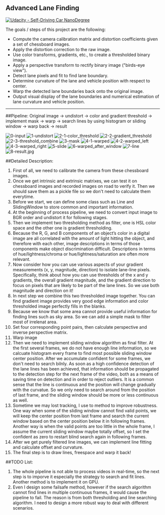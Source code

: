 ## Advanced Lane Finding
[![Udacity - Self-Driving Car NanoDegree](https://s3.amazonaws.com/udacity-sdc/github/shield-carnd.svg)](http://www.udacity.com/drive)

The goals / steps of this project are the following:

* Compute the camera calibration matrix and distortion coefficients given a set of chessboard images.
* Apply the distortion correction to the raw image.
* Use color transforms, gradients, etc., to create a thresholded binary image.
* Apply a perspective transform to rectify binary image ("birds-eye view"). 
* Detect lane pixels and fit to find lane boundary.
* Determine curvature of the lane and vehicle position with respect to center.
* Warp the detected lane boundaries back onto the original image.
* Output visual display of the lane boundaries and numerical estimation of lane curvature and vehicle position.

---

##Pipeline:
Original image -> undistort -> color and gradient threshold -> implement mask -> warp ->
search lines by using histogram or sliding window -> warp back -> result

![0-input](https://github.com/yasenh/self-driving-car-ND/blob/master/term1/project4-advanced-lane-finding/output_images/0-input.jpg)
![1-undistort](https://github.com/yasenh/self-driving-car-ND/blob/master/term1/project4-advanced-lane-finding/output_images/1-undistort.jpg)
![2-1-color_threshold](https://github.com/yasenh/self-driving-car-ND/blob/master/term1/project4-advanced-lane-finding/output_images/2-1-color_threshold.jpg)
![2-2-gradient_threshold](https://github.com/yasenh/self-driving-car-ND/blob/master/term1/project4-advanced-lane-finding/output_images/2-2-gradient_threshold.jpg)
![2-3-threshold_combine](https://github.com/yasenh/self-driving-car-ND/blob/master/term1/project4-advanced-lane-finding/output_images/2-3-threshold_combine.jpg)
![3-mask](https://github.com/yasenh/self-driving-car-ND/blob/master/term1/project4-advanced-lane-finding/output_images/3-mask.jpg)
![4-1-warped](https://github.com/yasenh/self-driving-car-ND/blob/master/term1/project4-advanced-lane-finding/output_images/4-1-warped.jpg)
![4-2-warped_left](https://github.com/yasenh/self-driving-car-ND/blob/master/term1/project4-advanced-lane-finding/output_images/4-2-warped_left.jpg)
![4-3-warped_right](https://github.com/yasenh/self-driving-car-ND/blob/master/term1/project4-advanced-lane-finding/output_images/4-3-warped_right.jpg)
![5-slide](https://github.com/yasenh/self-driving-car-ND/blob/master/term1/project4-advanced-lane-finding/output_images/5-slide.jpg)
![6-warped_after_window](https://github.com/yasenh/self-driving-car-ND/blob/master/term1/project4-advanced-lane-finding/output_images/6-warped_after_window.jpg)
![7-line](https://github.com/yasenh/self-driving-car-ND/blob/master/term1/project4-advanced-lane-finding/output_images/7-line.jpg)
![8-result.jpg](https://github.com/yasenh/self-driving-car-ND/blob/master/term1/project4-advanced-lane-finding/output_images/8-result.jpg)

##Detailed Description:
1. First of all, we need to calibrate the camera from these chessboard images.
2. Once we get intrinsic and extrinsic matrixes, we can test it on chessboard images and recorded images on road to verify it. Then we should save them as a pickle file so we don't need to calculate them everytime.
3. Before we start, we can define some class such as Line and SlidingWindow to store common and important information.
4. At the beginning of process pipeline, we need to convert input image to BGR order and undistort it for following stages.
5. Then we implement two thresholding method as filter, one is HSL color space and the other one is gradient thresholding. 
6. Because the R, G, and B components of an object’s color in a digital image are all correlated with the amount of light hitting the object, and therefore with each other, image descriptions in terms of those components make object discrimination difficult. Descriptions in terms of hue/lightness/chroma or hue/lightness/saturation are often more relevant. 
7. Now consider how you can use various aspects of your gradient measurements (x, y, magnitude, direction) to isolate lane-line pixels. Specifically, think about how you can use thresholds of the x and y gradients, the overall gradient magnitude, and the gradient direction to focus on pixels that are likely to be part of the lane lines. So we use both magnitude and direction on it!
8. In next step we combine this two thresholded image together. You can find gradient image provides very good edge information and color thresholded image perfectly fills in the blanks.
9. Because we know that some area cannot provide useful information for finding lines such as sky area. So we can add a simple mask to filter most of irrelenat area.
10. Set four corresponding point pairs, then calculate perspective and inverse perspective matrix.
11. Warp image
12. Then we need to implement sliding window algorithm as final filter. At the first several frames, we do not have enough line information, so we calcuate histogram every frame to find most possible sliding window center position. After we accumulate confident for some frames, we don't need to search bilnly. As soon as a high confidence detection of the lane lines has been achieved, that information should be propagated to the detection step for the next frame of the video, both as a means of saving time on detection and in order to reject outliers. It is a common sense that the line is continuous and the position will change gradually with the curvatue. So we only need to search around from the position of last frame, and the sliding window should be more or less continuous as well.
13. Sometime we may lost tracking, I use to method to improve robustness. One way when some of the sliding window cannot find valid points, we will keep the center position from last frame and search the current window based on the center position below it in following frames. Another way is when the valid points are too little in the whole frame, I assume the current sliding window maybe totally offset, so I set the confident as zero to restart blind search again in following frames.
14. After we get purely filtered line images, we can implement line fitting and calculate offset and curvature.
15. The final step is to draw lines, freespace and warp it back!

##TODO List:
1. The whole pipeline is not able to process videos in real-time, so the next step is to imporve it especially the strategy to search and fit lines. Another method is to implement it on GPU.
2. Even I design some failsafe method, however if the search algorithm cannot find lines in multiple continuous frames, it would cause the pipeline to fail. The reason is from both thresholding and line searching algorithm. I need to design a more robust way to deal with different scenarios.




